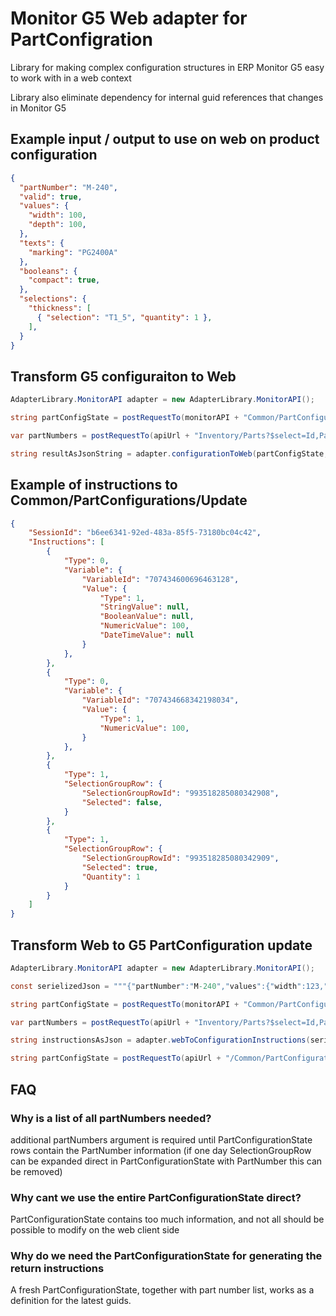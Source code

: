 # Monitor G5 Web adapter for PartConfigration
Library for making complex configuration structures in ERP Monitor G5 easy to work with in a web context

Library also eliminate dependency for internal guid references that changes in Monitor G5

## Example input / output to use on web on product configuration
```json
{
  "partNumber": "M-240",
  "valid": true,
  "values": {
    "width": 100,
    "depth": 100,
  },
  "texts": {
    "marking": "PG2400A"
  },
  "booleans": {
    "compact": true,
  },
  "selections": {
    "thickness": [ 
      { "selection": "T1_5", "quantity": 1 },
    ],
  }
}
```

## Transform G5 configuraiton to Web
```C#
AdapterLibrary.MonitorAPI adapter = new AdapterLibrary.MonitorAPI();

string partConfigState = postRequestTo(monitorAPI + "Common/PartConfigurations/Get", args); 

var partNumbers = postRequestTo(apiUrl + "Inventory/Parts?$select=Id,PartNumber", args);

string resultAsJsonString = adapter.configurationToWeb(partConfigState, partNumbers);

```

## Example of instructions to Common/PartConfigurations/Update
```json
{
    "SessionId": "b6ee6341-92ed-483a-85f5-73180bc04c42",
    "Instructions": [
        {
            "Type": 0,
            "Variable": {
                "VariableId": "707434600696463128",
                "Value": {
                    "Type": 1,
                    "StringValue": null,
                    "BooleanValue": null,
                    "NumericValue": 100,
                    "DateTimeValue": null
                }
            },
        },
        {
            "Type": 0,
            "Variable": {
                "VariableId": "707434668342198034",
                "Value": {
                    "Type": 1,
                    "NumericValue": 100,
                }
            },
        },
        {
            "Type": 1,
            "SelectionGroupRow": {
                "SelectionGroupRowId": "993518285080342908",
                "Selected": false,
            }
        },
        {
            "Type": 1,
            "SelectionGroupRow": {
                "SelectionGroupRowId": "993518285080342909",
                "Selected": true,
                "Quantity": 1
            }
        }
    ]
}
```

## Transform Web to G5 PartConfiguration update
```C#
AdapterLibrary.MonitorAPI adapter = new AdapterLibrary.MonitorAPI();

const serielizedJson = """{"partNumber":"M-240","values":{"width":123,"depth":456},"texts":{"marking":"PG2400A"},"selections":{"thickness":["T1_5"]}}""";

string partConfigState = postRequestTo(monitorAPI + "Common/PartConfigurations/Get"); 

var partNumbers = postRequestTo(apiUrl + "Inventory/Parts?$select=Id,PartNumber");

string instructionsAsJson = adapter.webToConfigurationInstructions(serielizedJson, sessionId, partConfigStateResponse, partNumbersResponse);

string partConfigState = postRequestTo(apiUrl + "/Common/PartConfigurations/Update", instructionsAsJson)

```


## FAQ

### Why is a list of all partNumbers needed?
additional partNumbers argument is required until PartConfigurationState rows contain the PartNumber information (if one day SelectionGroupRow can be expanded direct in PartConfigurationState with PartNumber this can be removed)

### Why cant we use the entire PartConfigurationState direct?
PartConfigurationState contains too much information, and not all should be possible to modify on the web client side

### Why do we need the PartConfigurationState for generating the return instructions
A fresh PartConfigurationState, together with part number list, works as a definition for the latest guids.



